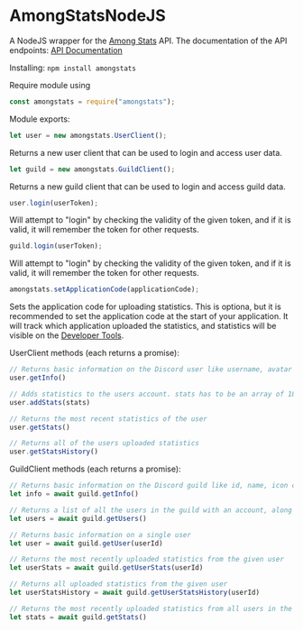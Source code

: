 # AmongStatsNodeJS
A NodeJS wrapper for the [Among Stats](https://amongstats.net/) API.
The documentation of the API endpoints: [API Documentation](https://amongstats.net/api-documentation/)

Installing:
```npm install amongstats```

Require module using
```javascript
const amongstats = require("amongstats");
```

Module exports:

```javascript
let user = new amongstats.UserClient();
```
Returns a new user client that can be used to login and access user data.

```javascript
let guild = new amongstats.GuildClient();
```
Returns a new guild client that can be used to login and access guild data.

```javascript
user.login(userToken);
```
Will attempt to "login" by checking the validity of the given token, and if it is valid, it will remember the token for other requests.

```javascript
guild.login(userToken);
```
Will attempt to "login" by checking the validity of the given token, and if it is valid, it will remember the token for other requests.

```javascript
amongstats.setApplicationCode(applicationCode);
```
Sets the application code for uploading statistics. This is optiona, but it is recommended to set the application code at the start of your application. It will track which application uploaded the statistics, and statistics will be visible on the [Developer Tools](https://test.amongstats.net/developer/applications/).

UserClient methods (each returns a promise):
```javascript
// Returns basic information on the Discord user like username, avatar code and when the AmongStats account was created
user.getInfo()

// Adds statistics to the users account. stats has to be an array of 18 integers
user.addStats(stats)

// Returns the most recent statistics of the user
user.getStats()

// Returns all of the users uploaded statistics
user.getStatsHistory()
```

GuildClient methods (each returns a promise):
```javascript
// Returns basic information on the Discord guild like id, name, icon code, command_prefix, owner, joined_on, screenshot_channel
let info = await guild.getInfo()

// Returns a list of all the users in the guild with an account, along with their hidden status
let users = await guild.getUsers()

// Returns basic information on a single user
let user = await guild.getUser(userId)

// Returns the most recently uploaded statistics from the given user
let userStats = await guild.getUserStats(userId)

// Returns all uploaded statistics from the given user
let userStatsHistory = await guild.getUserStatsHistory(userId)

// Returns the most recently uploaded statistics from all users in the guild with an account
let stats = await guild.getStats()
```
